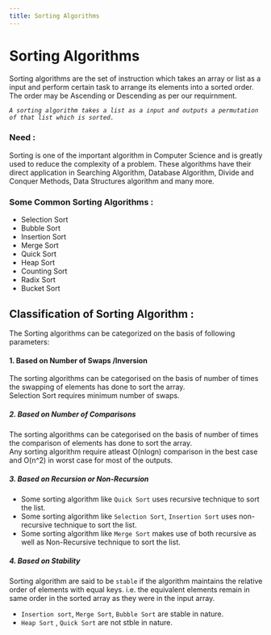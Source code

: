 ```yaml
---
title: Sorting Algorithms
---
```

# Sorting Algorithms

Sorting algorithms are the set of instruction which takes an array or list as a input and perform certain task to arrange its elements into a sorted order.
The order may be Ascending or Descending as per our requirnment.

_`A sorting algorithm takes a list as a input and outputs a permutation of that list which is sorted.`_

### Need : 

Sorting is one of the important algorithm in Computer Science and is greatly used to reduce the complexity of a problem. These algorithms have their direct application in Searching Algorithm, Database Algorithm, Divide and Conquer Methods, Data Structures algorithm and many more.


### Some Common Sorting Algorithms :

* Selection Sort
* Bubble Sort
* Insertion Sort
* Merge Sort
* Quick Sort
* Heap Sort
* Counting Sort
* Radix Sort
* Bucket Sort


## Classification of Sorting Algorithm :

The Sorting algorithms can be categorized on the basis of following parameters:
#### 1. Based on Number of Swaps /Inversion
The sorting algorithms can be categorised on the basis of number of times the swapping of elements has done to sort the array.  
Selection Sort requires minimum number of swaps.

##### 2. Based on Number of Comparisons
The sorting algorithms can be categorised on the basis of number of times the comparison of elements has done to sort the array.  
Any sorting algorithm require atleast O(nlogn) comparison in the best case and O(n^2) in worst case for most of the outputs.

##### 3. Based on Recursion or Non-Recursion

* Some sorting algorithm like `Quick Sort` uses recursive technique to sort the list.
* Some sorting algorithm like `Selection Sort`, `Insertion Sort` uses non-recursive technique to sort the list.
*  Some sorting algorithm like `Merge Sort` makes use of both recursive as well as Non-Recursive technique to sort the list.

##### 4. Based on Stability

Sorting algorithm are said to be `stable` if the algorithm maintains the relative order of elements with equal keys. i.e. the equivalent elements remain in same order in the sorted array as they were in the input array.
* `Insertion sort`, `Merge Sort`, `Bubble Sort` are stable in nature.
* `Heap Sort` , `Quick Sort` are not stble in nature.

